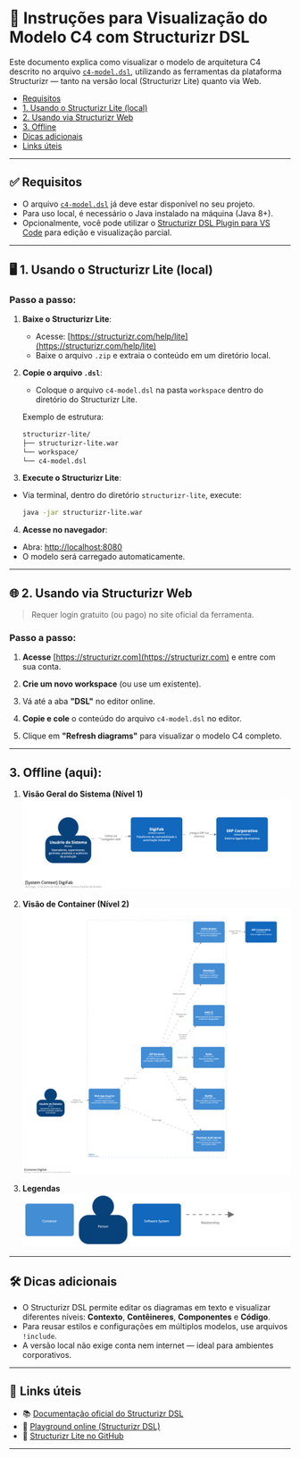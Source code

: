 # 🧩 Instruções para Visualização do Modelo C4 com Structurizr DSL

Este documento explica como visualizar o modelo de arquitetura C4 descrito no arquivo [`c4-model.dsl`](../c4/c4-model.dsl), utilizando as ferramentas da plataforma Structurizr — tanto na versão local (Structurizr Lite) quanto via Web.


- [Requisitos](#-requisitos)
- [1. Usando o Structurizr Lite (local)](#️-1-usando-o-structurizr-lite-local)
- [2. Usando via Structurizr Web](#-2-usando-via-structurizr-web)
- [3. Offline](#3-offline-aqui)
- [Dicas adicionais](#️-dicas-adicionais)
- [Links úteis](#-links-úteis)
---

## ✅ Requisitos

- O arquivo [`c4-model.dsl`](../c4/c4-model.dsl) já deve estar disponível no seu projeto.
- Para uso local, é necessário o Java instalado na máquina (Java 8+).
- Opcionalmente, você pode utilizar o [Structurizr DSL Plugin para VS Code](https://marketplace.visualstudio.com/items?itemName=structurizr.vscode-structurizr) para edição e visualização parcial.

---

## 🖥️ 1. Usando o Structurizr Lite (local)

### Passo a passo:

1. **Baixe o Structurizr Lite**:
   - Acesse: [https://structurizr.com/help/lite](https://structurizr.com/help/lite)
   - Baixe o arquivo `.zip` e extraia o conteúdo em um diretório local.

2. **Copie o arquivo `.dsl`**:
   - Coloque o arquivo `c4-model.dsl` na pasta `workspace` dentro do diretório do Structurizr Lite.

   Exemplo de estrutura:
   ```text
   structurizr-lite/
   ├── structurizr-lite.war
   └── workspace/
   └── c4-model.dsl
   ```
3. **Execute o Structurizr Lite**:
- Via terminal, dentro do diretório `structurizr-lite`, execute:

  ```bash
  java -jar structurizr-lite.war
  ```

4. **Acesse no navegador**:
- Abra: [http://localhost:8080](http://localhost:8080)
- O modelo será carregado automaticamente.

---

## 🌐 2. Usando via Structurizr Web

> Requer login gratuito (ou pago) no site oficial da ferramenta.

### Passo a passo:

1. **Acesse** [https://structurizr.com](https://structurizr.com) e entre com sua conta.

2. **Crie um novo workspace** (ou use um existente).

3. Vá até a aba **"DSL"** no editor online.

4. **Copie e cole** o conteúdo do arquivo `c4-model.dsl` no editor.

5. Clique em **"Refresh diagrams"** para visualizar o modelo C4 completo.

---

## 3. Offline (aqui):
1. **Visão Geral do Sistema (Nível 1)**
![Nível 1](./images/structurizr-1-SystemContext-001.png)

2. **Visão de Container (Nível 2)**
![Nível 2](./images/structurizr-1-Container-001.png)

3. **Legendas**
![Legenda 1](./images/structurizr-1-Container-001-key.png)

---

## 🛠️ Dicas adicionais

- O Structurizr DSL permite editar os diagramas em texto e visualizar diferentes níveis: **Contexto**, **Contêineres**, **Componentes** e **Código**.
- Para reusar estilos e configurações em múltiplos modelos, use arquivos `!include`.
- A versão local não exige conta nem internet — ideal para ambientes corporativos.

---

## 🔗 Links úteis

- 📚 [Documentação oficial do Structurizr DSL](https://structurizr.com/help/dsl)
- 🧪 [Playground online (Structurizr DSL)](https://structurizr.com/dsl)
- 🧰 [Structurizr Lite no GitHub](https://github.com/structurizr/lite)

---
